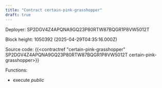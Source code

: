 ```yaml
---
title: "Contract certain-pink-grasshopper"
draft: true
---
```

Deployer: SP2DGV4Z4APQNA9GQ23P80RTW87BQGR1P8VW5012T


 



Block height: 1050392 (2025-04-29T04:35:16.000Z)

Source code: {{<contractref "certain-pink-grasshopper" SP2DGV4Z4APQNA9GQ23P80RTW87BQGR1P8VW5012T certain-pink-grasshopper>}}

Functions:

* execute _public_
